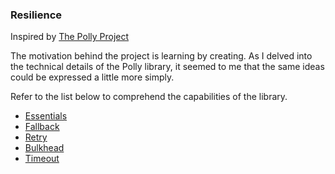 ### Resilience

Inspired by [The Polly Project](https://www.thepollyproject.org)

The motivation behind the project is learning by creating. As I delved into the technical details of the Polly library, it seemed to me that the same ideas could be expressed a little more simply.

Refer to the list below to comprehend the capabilities of the library.

- [Essentials](./examples/essentials.md)
- [Fallback](./examples/fallback/README.md)
- [Retry](./examples/retry/README.md)
- [Bulkhead](./examples/bulkhead/README.md)
- [Timeout](./examples/timeout/README.md)
